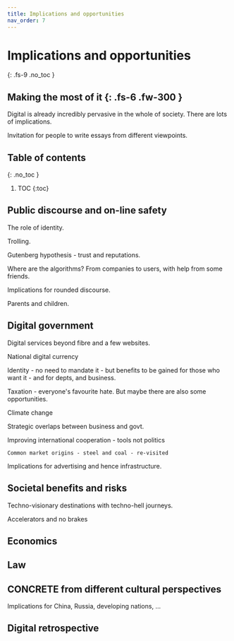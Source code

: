 ```yaml
---
title: Implications and opportunities
nav_order: 7
---
```


# Implications and opportunities
{: .fs-9 .no_toc }

Making the most of it
{: .fs-6 .fw-300 }
----

Digital is already incredibly pervasive in the whole of society.  There are lots of implications.

Invitation for people to write essays from different viewpoints.


## Table of contents
{: .no_toc }

1. TOC
{:toc}


## Public discourse and on-line safety

The role of identity.

Trolling.

Gutenberg hypothesis - trust and reputations.

Where are the algorithms? From companies to users, with help from some friends.

Implications for rounded discourse.

Parents and children.



## Digital government

Digital services beyond fibre and a few websites.

National digital currency

Identity - no need to mandate it - but benefits to be gained for those who want it - and for depts, and business.

Taxation - everyone's favourite hate.  But maybe there are also some opportunities.

Climate change

Strategic overlaps between business and govt.

Improving international cooperation - tools not politics

    Common market origins - steel and coal - re-visited 

Implications for advertising and hence infrastructure.

## Societal benefits and risks

Techno-visionary destinations with techno-hell journeys.

Accelerators and no brakes

## Economics

## Law

## CONCRETE from different cultural perspectives

Implications for China, Russia, developing nations, ... 

## Digital retrospective






